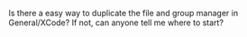 Is there a easy way to duplicate the file and group manager in General/XCode? If not, can anyone tell me where to start?
